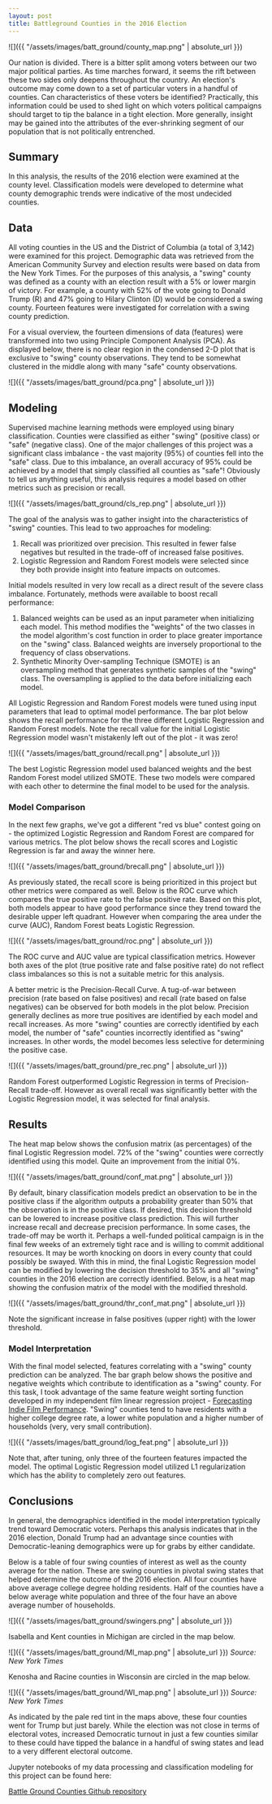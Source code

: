 ```yaml
---
layout: post
title: Battleground Counties in the 2016 Election
---
```


![]({{ "/assets/images/batt_ground/county_map.png" | absolute_url }})

Our nation is divided. There is a bitter split among voters between our two major political parties. As time marches forward, it seems the rift between these two sides only deepens throughout the country. An election's outcome may come down to a set of particular voters in a handful of counties. Can characteristics of these voters be identified? Practically, this information could be used to shed light on which voters political campaigns should target to tip the balance in a tight election. More generally, insight may be gained into the attributes of the ever-shrinking segment of our population that is not politically entrenched.

## Summary
In this analysis, the results of the 2016 election were examined at the county level. Classification models were developed to determine what county demographic trends were indicative of the most undecided counties.

## Data
All voting counties in the US and the District of Columbia (a total of 3,142) were examined for this project. Demographic data was retrieved from the American Community Survey and election results were based on data from the New York Times. For the purposes of this analysis, a "swing" county was defined as a county with an election result with a 5% or lower margin of victory. For example, a county with 52% of the vote going to Donald Trump (R) and 47% going to Hilary Clinton (D) would be considered a swing county. Fourteen features were investigated for correlation with a swing county prediction.

For a visual overview, the fourteen dimensions of data (features) were transformed into two using Principle Component Analysis (PCA). As displayed below, there is no clear region in the condensed 2-D plot that is exclusive to "swing" county observations. They tend to be somewhat clustered in the middle along with many "safe" county observations.

![]({{ "/assets/images/batt_ground/pca.png" | absolute_url }})

## Modeling
Supervised machine learning methods were employed using binary classification. Counties were classified as either "swing" (positive class) or "safe" (negative class). One of the major challenges of this project was a significant class imbalance - the vast majority (95%) of counties fell into the "safe" class. Due to this imbalance, an overall accuracy of 95% could be achieved by a model that simply classified all counties as "safe"! Obviously to tell us anything useful, this analysis requires a model based on other metrics such as precision or recall.

![]({{ "/assets/images/batt_ground/cls_rep.png" | absolute_url }})

The goal of the analysis was to gather insight into the characteristics of "swing" counties. This lead to two approaches for modeling:
1. Recall was prioritized over precision. This resulted in fewer false negatives but resulted in the trade-off of increased false positives.
2. Logistic Regression and Random Forest models were selected since they both provide insight into feature impacts on outcomes.

Initial models resulted in very low recall as a direct result of the severe class imbalance. Fortunately, methods were available to boost recall performance:
1. Balanced weights can be used as an input parameter when initializing each model. This method modifies the "weights" of the two classes in the model algorithm's cost function in order to place greater importance on the "swing" class. Balanced weights are inversely proportional to the frequency of class observations.
2. Synthetic Minority Over-sampling Technique (SMOTE) is an oversampling method that generates synthetic samples of the "swing" class. The oversampling is applied to the data before initializing each model.  

All Logistic Regression and Random Forest models were tuned using input parameters that lead to optimal model performance. The bar plot below shows the recall performance for the three different Logistic Regression and Random Forest models. Note the recall value for the initial Logistic Regression model wasn't mistakenly left out of the plot - it was zero!

![]({{ "/assets/images/batt_ground/recall.png" | absolute_url }})

The best Logistic Regression model used balanced weights and the best Random Forest model utilized SMOTE. These two models were compared with each other to determine the final model to be used for the analysis.

### Model Comparison
In the next few graphs, we've got a different "red vs blue" contest going on - the optimized Logistic Regression and Random Forest are compared for various metrics. The plot below shows the recall scores and Logistic Regression is far and away the winner here.

![]({{ "/assets/images/batt_ground/brecall.png" | absolute_url }})

As previously stated, the recall score is being prioritized in this project but other metrics were compared as well. Below is the ROC curve which compares the true positive rate to the false positive rate. Based on this plot, both models appear to have good performance since they trend toward the desirable upper left quadrant. However when comparing the area under the curve (AUC), Random Forest beats Logistic Regression.

![]({{ "/assets/images/batt_ground/roc.png" | absolute_url }})

The ROC curve and AUC value are typical classification metrics. However both axes of the plot (true positive rate and false positive rate) do not reflect class imbalances so this is not a suitable metric for this analysis.

A better metric is the Precision-Recall Curve. A tug-of-war between precision (rate based on false positives) and recall (rate based on false negatives) can be observed for both models in the plot below. Precision generally declines as more true positives are identified by each model and recall increases. As more "swing" counties are correctly identified by each model, the number of "safe" counties incorrectly identified as "swing" increases. In other words, the model becomes less selective for determining the positive case.

![]({{ "/assets/images/batt_ground/pre_rec.png" | absolute_url }})

Random Forest outperformed Logistic Regression in terms of Precision-Recall trade-off. However as overall recall was significantly better with the Logistic Regression model, it was selected for final analysis.

## Results
The heat map below shows the confusion matrix (as percentages) of the final Logistic Regression model. 72% of the "swing" counties were correctly identified using this model. Quite an improvement from the initial 0%.

![]({{ "/assets/images/batt_ground/conf_mat.png" | absolute_url }})

By default, binary classification models predict an observation to be in the positive class if the algorithm outputs a probability greater than 50% that the observation is in the positive class. If desired, this decision threshold can be lowered to increase positive class prediction. This will further increase recall and decrease precision performance. In some cases, the trade-off may be worth it. Perhaps a well-funded political campaign is in the final few weeks of an extremely tight race and is willing to commit additional resources. It may be worth knocking on doors in every county that could possibly be swayed. With this in mind, the final Logistic Regression model can be modified by lowering the decision threshold to 35% and all "swing" counties in the 2016 election are correctly identified. Below, is a heat map showing the confusion matrix of the model with the modified threshold.

![]({{ "/assets/images/batt_ground/thr_conf_mat.png" | absolute_url }})

Note the significant increase in false positives (upper right) with the lower threshold.

### Model Interpretation
With the final model selected, features correlating with a "swing" county prediction can be analyzed. The bar graph below shows the positive and negative weights which contribute to identification as a "swing" county. For this task, I took advantage of the same feature weight sorting function developed in my independent film linear regression project - [Forecasting Indie Film Performance](https://kevscon.github.io/2018/04/29/indie_films.html). "Swing" counties tend to have residents with a higher college degree rate, a lower white population and a higher number of households (very, very small contribution).

![]({{ "/assets/images/batt_ground/log_feat.png" | absolute_url }})

Note that, after tuning, only three of the fourteen features impacted the model. The optimal Logistic Regression model utilized L1 regularization which has the ability to completely zero out features.

## Conclusions

 In general, the demographics identified in the model interpretation typically trend toward Democratic voters. Perhaps this analysis indicates that in the 2016 election, Donald Trump had an advantage since counties with Democratic-leaning demographics were up for grabs by either candidate.

 Below is a table of four swing counties of interest as well as the county average for the nation. These are swing counties in pivotal swing states that helped determine the outcome of the 2016 election. All four counties have above average college degree holding residents. Half of the counties have a below average white population and three of the four have an above average number of households.

![]({{ "/assets/images/batt_ground/swingers.png" | absolute_url }})

Isabella and Kent counties in Michigan are circled in the map below.

![]({{ "/assets/images/batt_ground/MI_map.png" | absolute_url }})
*Source: New York Times*

Kenosha and Racine counties in Wisconsin are circled in the map below.

![]({{ "/assets/images/batt_ground/WI_map.png" | absolute_url }})
*Source: New York Times*

As indicated by the pale red tint in the maps above, these four counties went for Trump but just barely. While the election was not close in terms of electoral votes, increased Democratic turnout in just a few counties similar to these could have tipped the balance in a handful of swing states and lead to a very different electoral outcome.

Jupyter notebooks of my data processing and classification modeling for this project can be found here:

[Battle Ground Counties Github repository](https://github.com/kevscon/battle-counties)
